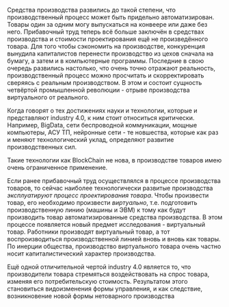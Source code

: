 Средства производства развились до такой степени, что производственный процесс может быть придельно автоматизирован. Товары один за одним могу выпускаться на конвеере или даже без него. Прибавочный труд теперь всё больше заключён в средствах производства и стоимости проектирования ещё не произведённого товара. Для того чтобы сэкономить на производстве, конкуренция вынудила капиталистов перенести производство из цехов сначала на бумагу, а затем и в компьютерные программы. Последние в свою очередь развились настолько, что очень точно отражают реальность, производственный процесс можно просчитать и скорректировать сверяясь с реальным производством. В этом и состоит сущность четвёртой промышленной революции - отрыве производства виртуального от реального.

Когда говорят о тех достижениях науки и технологии, которые и представляют industry 4.0, к ним стоит относиться критически. Например, BigData, сети беспроводной коммуникации, мощные компьютеры, АСУ ТП, нейронные сети - те новшества, которые как раз и меняют технологический уклад, определяют развитие производственных сил.

Такие технологии как BlockChain не нова, в производстве товаров имею очень ограниченное применение.

Если ранее прибавочный труд осуществлялся в процессе производства товаров, то сейчас наиболее технологически развитые производства _эксплуатируют процесс проектирования товара_. Чтобы произвести товар, его необходимо произвести _виртуально_, т.е. подготовить производственную линию (машины и ЭВМ) к тому как будут производить товар автоматизированные средства производства. В этом процессе появляется новый предмет исследования - виртуальный товар. Работники производят виртуальный товар, а тот воспроизводиться производственной линией вновь и вновь как товары. По инерции общества, производство виртуального товара очень частно носит капиталистический характер производства.

Ещё одной отличительной чертой industry 4.0 является то, что производители товара стремяться воздействовать на спрос товара, изменяя его потребительскую стоимость. Результатом этого становиться видоизменения формы управления, и как следствие, возникновение новой формы нетоварного производства
